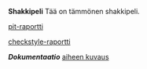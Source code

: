 **Shakkipeli**
Tää on tämmönen shakkipeli.

[pit-raportti](https://htmlpreview.github.io/?https://github.com/pzheiska/peliShakkiLaudalla/dokumentaatio/201702032058/index.html)

[checkstyle-raportti](https://htmlpreview.github.io/?https://github.com/pzheiska/peliShakkiLaudalla/dokumentaatio/site/checkstyle.html)




***Dokumentaatio***
[aiheen kuvaus](dokumentaatio/aiheenKuvausJaRakenne.md)

